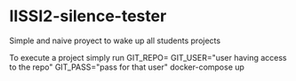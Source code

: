 # IISSI2-silence-tester
Simple and naive proyect to wake up all students projects

To execute a project simply run 
GIT_REPO=<url del repo> GIT_USER="user having access to the repo" GIT_PASS="pass for that user" docker-compose up

